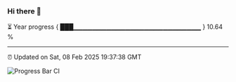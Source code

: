 ### Hi there 👋

⏳ Year progress { ███▁▁▁▁▁▁▁▁▁▁▁▁▁▁▁▁▁▁▁▁▁▁▁▁▁▁▁ } 10.64 %

---

⏰ Updated on Sat, 08 Feb 2025 19:37:38 GMT

![Progress Bar CI](https://github.com/IshwaranRudhara/GIT-ACTION/workflows/Progress%20Bar%20CI/badge.svg)
